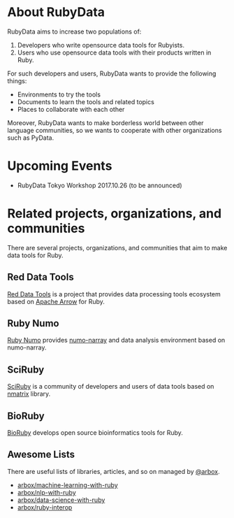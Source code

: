 # About RubyData

RubyData aims to increase two populations of:

1. Developers who write opensource data tools for Rubyists.
2. Users who use opensource data tools with their products written in Ruby.

For such developers and users, RubyData wants to provide the following things:

- Environments to try the tools
- Documents to learn the tools and related topics
- Places to collaborate with each other

Moreover, RubyData wants to make borderless world between other language communities,
so we wants to cooperate with other organizations such as PyData.

# Upcoming Events

- RubyData Tokyo Workshop 2017.10.26 (to be announced)

# Related projects, organizations, and communities

There are several projects, organizations, and communities that aim to make data tools for Ruby.

## Red Data Tools

[Red Data Tools](https://red-data-tools.github.io/) is a project that provides data processing tools ecosystem based on [Apache Arrow](https://arrow.apache.org/) for Ruby.

## Ruby Numo

[Ruby Numo](https://github.com/ruby-numo) provides [numo-narray](https://github.com/ruby-numo/narray) and data analysis environment based on numo-narray.

## SciRuby

[SciRuby](http://sciruby.com/) is a community of developers and users of data tools based on [nmatrix](http://sciruby.com/nmatrix/) library.

## BioRuby

[BioRuby](http://bioruby.org/) develops open source bioinformatics tools for Ruby.

## Awesome Lists

There are useful lists of libraries, articles, and so on managed by [@arbox](https://github.com/arbox).

- [arbox/machine-learning-with-ruby](https://github.com/arbox/machine-learning-with-ruby)
- [arbox/nlp-with-ruby](https://github.com/arbox/nlp-with-ruby)
- [arbox/data-science-with-ruby](https://github.com/arbox/data-science-with-ruby)
- [arbox/ruby-interop](https://github.com/arbox/ruby-interoperability)
